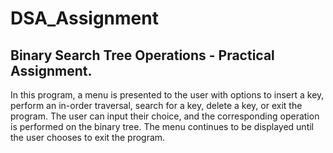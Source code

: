 # DSA_Assignment
## Binary Search Tree Operations - Practical Assignment.
In this program, a menu is presented to the user with options to insert a key, perform an in-order traversal, 
search for a key, delete a key, or exit the program. The user can input their choice, and the corresponding 
operation is performed on the binary tree. The menu continues to be displayed until the user chooses to exit 
the program.
